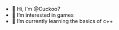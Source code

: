 - 👋 Hi, I’m @Cuckoo7
- 👀 I’m interested in games
- 🌱 I’m currently learning the basics of c++
<!---
- 💞️ I’m looking to collaborate on 
- 📫 How to reach me ...
Cuckoo7/Cuckoo7 is a ✨ special ✨ repository because its `README.md` (this file) appears on your GitHub profile.
You can click the Preview link to take a look at your changes.
--->
